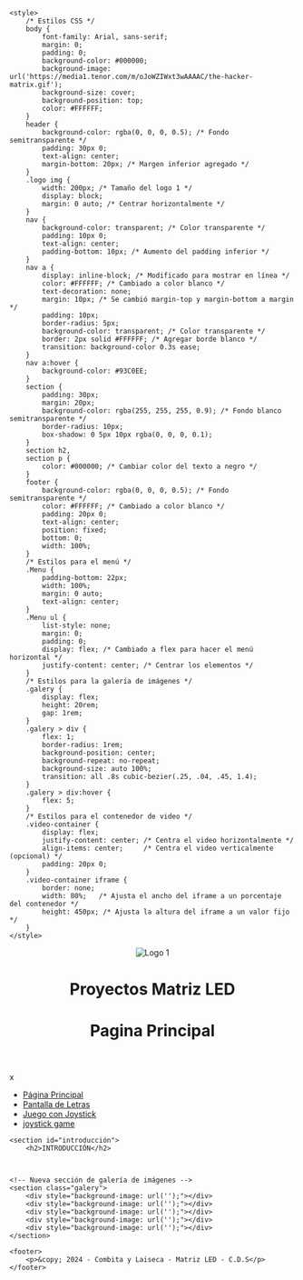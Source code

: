 <!DOCTYPE html>
<html lang="es">
<head>
    <meta charset="UTF-8">
    <meta name="viewport" content="width=device-width, initial-scale=1.0">
    <title>PAGINA PRINCIPAL (MATRIZ LED)</title>
    <!-- Agrega el ícono de la pestaña del navegador -->
    <link rel="icon" type="image/png" href="https://ideogram.ai/assets/progressive-image/balanced/response/7Clo_RpLTMSB0eSO0hzyAw">


    <style>
        /* Estilos CSS */
        body {
            font-family: Arial, sans-serif;
            margin: 0;
            padding: 0;
            background-color: #000000;
            background-image: url('https://media1.tenor.com/m/oJoWZIWxt3wAAAAC/the-hacker-matrix.gif');
            background-size: cover;
            background-position: top;
            color: #FFFFFF;
        }
        header {
            background-color: rgba(0, 0, 0, 0.5); /* Fondo semitransparente */
            padding: 30px 0;
            text-align: center;
            margin-bottom: 20px; /* Margen inferior agregado */
        }
        .logo img {
            width: 200px; /* Tamaño del logo 1 */
            display: block;
            margin: 0 auto; /* Centrar horizontalmente */
        }
        nav {
            background-color: transparent; /* Color transparente */
            padding: 10px 0;
            text-align: center;
            padding-bottom: 10px; /* Aumento del padding inferior */
        }
        nav a {
            display: inline-block; /* Modificado para mostrar en línea */
            color: #FFFFFF; /* Cambiado a color blanco */
            text-decoration: none;
            margin: 10px; /* Se cambió margin-top y margin-bottom a margin */
            padding: 10px;
            border-radius: 5px;
            background-color: transparent; /* Color transparente */
            border: 2px solid #FFFFFF; /* Agregar borde blanco */
            transition: background-color 0.3s ease;
        }
        nav a:hover {
            background-color: #93C0EE;
        }
        section {
            padding: 30px;
            margin: 20px;
            background-color: rgba(255, 255, 255, 0.9); /* Fondo blanco semitransparente */
            border-radius: 10px;
            box-shadow: 0 5px 10px rgba(0, 0, 0, 0.1);
        }
        section h2,
        section p {
            color: #000000; /* Cambiar color del texto a negro */
        }
        footer {
            background-color: rgba(0, 0, 0, 0.5); /* Fondo semitransparente */
            color: #FFFFFF; /* Cambiado a color blanco */
            padding: 20px 0;
            text-align: center;
            position: fixed;
            bottom: 0;
            width: 100%;
        }
        /* Estilos para el menú */
        .Menu {
            padding-bottom: 22px;
            width: 100%;
            margin: 0 auto;
            text-align: center;
        }
        .Menu ul {
            list-style: none;
            margin: 0;
            padding: 0;
            display: flex; /* Cambiado a flex para hacer el menú horizontal */
            justify-content: center; /* Centrar los elementos */
        }
        /* Estilos para la galería de imágenes */
        .galery {
            display: flex;
            height: 20rem;
            gap: 1rem;
        }
        .galery > div {
            flex: 1;
            border-radius: 1rem;
            background-position: center;
            background-repeat: no-repeat;
            background-size: auto 100%;
            transition: all .8s cubic-bezier(.25, .04, .45, 1.4);
        }
        .galery > div:hover {
            flex: 5;
        }
        /* Estilos para el contenedor de video */
        .video-container {
            display: flex;
            justify-content: center; /* Centra el video horizontalmente */
            align-items: center;     /* Centra el video verticalmente (opcional) */
            padding: 20px 0;
        }
        .video-container iframe {
            border: none;
            width: 80%;   /* Ajusta el ancho del iframe a un porcentaje del contenedor */
            height: 450px; /* Ajusta la altura del iframe a un valor fijo */
        }
    </style>
</head>
<body>
    <header>
        <div class="logo">
            <img src="https://colegiodivinosalvadorcali.edu.co/images/fixed/ESCUDO%20OFICIAl.png" alt="Logo 1">
        </div>
        <h1>Proyectos Matriz LED</h1>
        <h1>Pagina Principal</h1>
    </header>
x
    <nav>
        <div class="Menu">
            <ul>
                <li><a href="https://santiago1706.github.io/Proyecto-de-Matriz-LED-PAGINA-PRINCIPAL/">Página Principal</a></li>
                <li><a href="file:///C:/Users/esteban%20laiseca%20hoyo/OneDrive/Escritorio/TRABAJO%20DE%20MATRIZ%20LED/MATRIZ%20LED%20PROYECTOS/PANTALLA%20DE%20LETRAS.html">Pantalla de Letras</a></li>
                <li><a href="file:///C:/Users/esteban%20laiseca%20hoyo/OneDrive/Escritorio/TRABAJO%20DE%20MATRIZ%20LED/MATRIZ%20LED%20PROYECTOS/JUEGO%20DE%20JOYSTICK.html">Juego con Joystick</a></li>
                <li><a href="file:///C:/Users/esteban%20laiseca%20hoyo/OneDrive/Escritorio/TRABAJO%20DE%20MATRIZ%20LED/MATRIZ%20LED%20PROYECTOS/JOYSTICK%20GAME.html">joystick game</a></li>
            </ul>   
        </div>
    </nav>

    <section id="introducción">
        <h2>INTRODUCCIÓN</h2>
       
     

    <!-- Nueva sección de galería de imágenes -->
    <section class="galery">
        <div style="background-image: url('');"></div>
        <div style="background-image: url('');"></div>
        <div style="background-image: url('');"></div>
        <div style="background-image: url('');"></div>
        <div style="background-image: url('');"></div>
    </section>

    <footer>
        <p>&copy; 2024 - Combita y Laiseca - Matriz LED - C.D.S</p>
    </footer>
</body>
</html>
